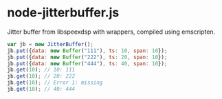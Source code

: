 # node-jitterbuffer.js

Jitter buffer from libspeexdsp with wrappers, compiled using emscripten.

```js
var jb = new JitterBuffer();
jb.put({data: new Buffer("111"), ts: 10, span: 10});
jb.put({data: new Buffer("222"), ts: 20, span: 10});
jb.put({data: new Buffer("444"), ts: 40, span: 10});
jb.get(10); // 10: 111
jb.get(10); // 20: 222
jb.get(10); // Error 1: missing
jb.get(10); // 40: 444
```